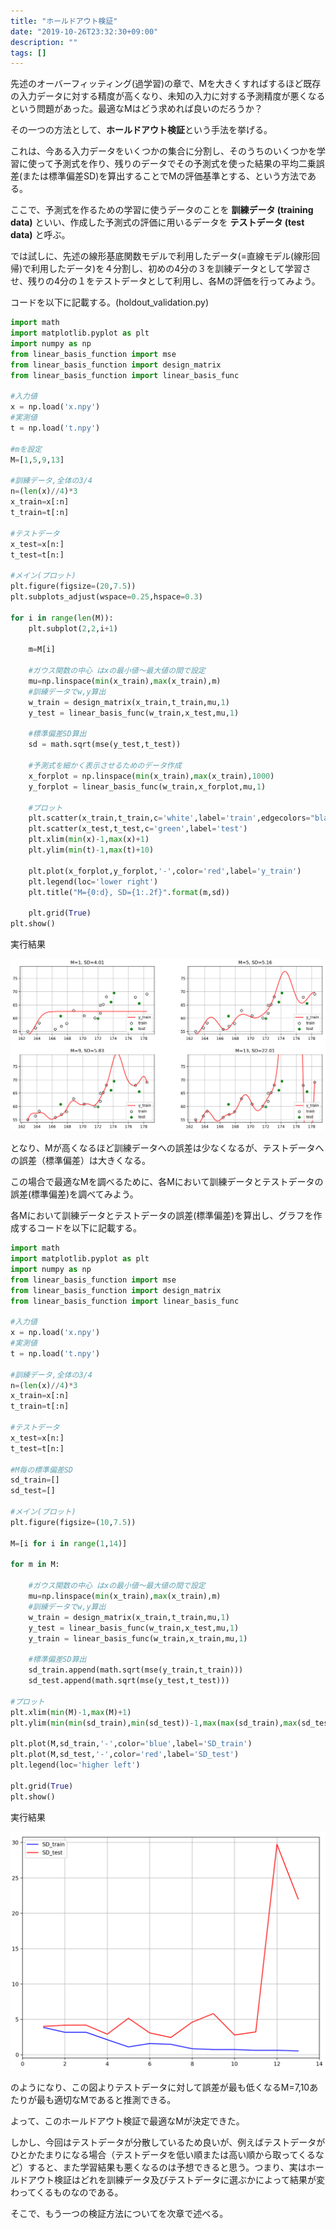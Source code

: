 ```yaml
---
title: "ホールドアウト検証"
date: "2019-10-26T23:32:30+09:00"
description: ""
tags: []
---
```


先述のオーバーフィッティング(過学習)の章で、Mを大きくすればするほど既存の入力データに対する精度が高くなり、未知の入力に対する予測精度が悪くなるという問題があった。最適なMはどう求めれば良いのだろうか？

その一つの方法として、**ホールドアウト検証**という手法を挙げる。

これは、今ある入力データをいくつかの集合に分割し、そのうちのいくつかを学習に使って予測式を作り、残りのデータでその予測式を使った結果の平均二乗誤差(または標準偏差SD)を算出することでMの評価基準とする、という方法である。

ここで、予測式を作るための学習に使うデータのことを **訓練データ (training data)** といい、作成した予測式の評価に用いるデータを **テストデータ (test data)** と呼ぶ。

では試しに、先述の線形基底関数モデルで利用したデータ(=直線モデル(線形回帰)で利用したデータ)を４分割し、初めの4分の３を訓練データとして学習させ、残りの4分の１をテストデータとして利用し、各Mの評価を行ってみよう。

コードを以下に記載する。(holdout_validation.py)

```python
import math
import matplotlib.pyplot as plt
import numpy as np
from linear_basis_function import mse
from linear_basis_function import design_matrix
from linear_basis_function import linear_basis_func

#入力値
x = np.load('x.npy')
#実測値
t = np.load('t.npy')

#mを設定
M=[1,5,9,13]

#訓練データ,全体の3/4
n=(len(x)//4)*3
x_train=x[:n]
t_train=t[:n]

#テストデータ
x_test=x[n:]
t_test=t[n:]

#メイン(プロット)
plt.figure(figsize=(20,7.5))
plt.subplots_adjust(wspace=0.25,hspace=0.3)

for i in range(len(M)):
    plt.subplot(2,2,i+1)

    m=M[i]

    #ガウス関数の中心 はxの最小値〜最大値の間で設定
    mu=np.linspace(min(x_train),max(x_train),m)
    #訓練データでw,y算出
    w_train = design_matrix(x_train,t_train,mu,1)
    y_test = linear_basis_func(w_train,x_test,mu,1)

    #標準偏差SD算出
    sd = math.sqrt(mse(y_test,t_test))

    #予測式を細かく表示させるためのデータ作成
    x_forplot = np.linspace(min(x_train),max(x_train),1000)
    y_forplot = linear_basis_func(w_train,x_forplot,mu,1)

    #プロット
    plt.scatter(x_train,t_train,c='white',label='train',edgecolors="black")
    plt.scatter(x_test,t_test,c='green',label='test')
    plt.xlim(min(x)-1,max(x)+1)
    plt.ylim(min(t)-1,max(t)+10)

    plt.plot(x_forplot,y_forplot,'-',color='red',label='y_train')
    plt.legend(loc='lower right')
    plt.title("M={0:d}, SD={1:.2f}".format(m,sd))

    plt.grid(True)
plt.show()
```

実行結果

![Figure 23](./Figure_23.png)

となり、Mが高くなるほど訓練データへの誤差は少なくなるが、テストデータへの誤差（標準偏差）は大きくなる。

この場合で最適なMを調べるために、各Mにおいて訓練データとテストデータの誤差(標準偏差)を調べてみよう。

各Mにおいて訓練データとテストデータの誤差(標準偏差)を算出し、グラフを作成するコードを以下に記載する。

```python
import math
import matplotlib.pyplot as plt
import numpy as np
from linear_basis_function import mse
from linear_basis_function import design_matrix
from linear_basis_function import linear_basis_func

#入力値
x = np.load('x.npy')
#実測値
t = np.load('t.npy')

#訓練データ,全体の3/4
n=(len(x)//4)*3
x_train=x[:n]
t_train=t[:n]

#テストデータ
x_test=x[n:]
t_test=t[n:]

#M毎の標準偏差SD
sd_train=[]
sd_test=[]

#メイン(プロット)
plt.figure(figsize=(10,7.5))

M=[i for i in range(1,14)]

for m in M:

    #ガウス関数の中心 はxの最小値〜最大値の間で設定
    mu=np.linspace(min(x_train),max(x_train),m)
    #訓練データでw,y算出
    w_train = design_matrix(x_train,t_train,mu,1)
    y_test = linear_basis_func(w_train,x_test,mu,1)
    y_train = linear_basis_func(w_train,x_train,mu,1)

    #標準偏差SD算出
    sd_train.append(math.sqrt(mse(y_train,t_train)))
    sd_test.append(math.sqrt(mse(y_test,t_test)))

#プロット
plt.xlim(min(M)-1,max(M)+1)
plt.ylim(min(min(sd_train),min(sd_test))-1,max(max(sd_train),max(sd_test))+1)

plt.plot(M,sd_train,'-',color='blue',label='SD_train')
plt.plot(M,sd_test,'-',color='red',label='SD_test')
plt.legend(loc='higher left')

plt.grid(True)
plt.show()
```

実行結果

![Figure 24](./Figure_24.png)

のようになり、この図よりテストデータに対して誤差が最も低くなるM=7,10あたりが最も適切なMであると推測できる。

よって、このホールドアウト検証で最適なMが決定できた。

しかし、今回はテストデータが分散しているため良いが、例えばテストデータがひとかたまりになる場合（テストデータを低い順または高い順から取ってくるなど）すると、また学習結果も悪くなるのは予想できると思う。つまり、実はホールドアウト検証はどれを訓練データ及びテストデータに選ぶかによって結果が変わってくるものなのである。

そこで、もう一つの検証方法についてを次章で述べる。

